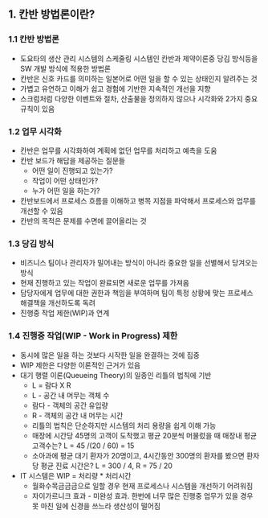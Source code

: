 ## 1. 칸반 방법론이란?
### 1.1 칸반 방법론
* 도요타의 생산 관리 시스템의 스케줄링 시스템인 칸반과 제약이론중 당김 방식등을 SW 개발 방식에 적용한 방법론
* 칸반은 신호 카드를 의미하는 일본어로 어떤 일을 할 수 있는 상태인지 알려주는 것
* 가볍고 유연하고 이해가 쉽고 경험에 기반한 지속적인 개선을 지향
* 스크럼처럼 다양한 이벤트와 절차, 산출물을 정의하지 않으나 시각화와 2가지 중요 규칙이 있음

### 1.2 업무 시각화
* 칸반은 업무를 시각화하여 계획에 없던 업무를 처리하고 예측을 도움
* 칸반 보드가 해답을 제공하는 질문들
  * 어떤 일이 진행되고 있는가?
  * 작업이 어떤 상태인가?
  * 누가 어떤 일을 하는가?
* 칸반보드에서 프로세스 흐름을 이해하고 병목 지점을 파악해서 프로세스와 업무를 개선할 수 있음
* 칸반의 목적은 문제를 수면에 끌어올리는 것

### 1.3 당김 방식
* 비즈니스 팀이나 관리자가 밀어내는 방식이 아니라 중요한 일을 선별해서 당겨오는 방식
* 현재 진행하고 있는 작업이 완료되면 새로운 업무를 가져옴
* 담당자에게 업무에 대한 권한과 책임을 부여하며 팀이 특정 상황에 맞는 프로세스 해결책을 개선하도록 독려
* 진행중 작업 제한(WIP)과 연계

### 1.4 진행중 작업(WIP - Work in Progress) 제한
* 동시에 많은 일을 하는 것보다 시작한 일을 완결하는 것에 집중
* WIP 제한은 다양한 이론적인 근거가 있음
* 대기 행렬 이론(Queueing Theory)의 일종인 리틀의 법칙에 기반
  * L = 람다 X R
  * L - 공간 내 머무는 객체 수
  * 람다 - 객체의 공간 유입량
  * R - 객체의 공간 내 머무는 시간
  * 리틀의 법칙은 단순하지만 시스템의 처리 용량을 쉽게 이해 가능
  * 매장에 시간당 45명의 고객이 도착했고 평균 20분씩 머물렀을 때 매장내 평균 고객수는? L = 45 /(20 / 60) = 15
  * 소아과에 평균 대기 환자가 20명이고, 4시간동안 300명의 환자를 봤으면 환자당 평균 진료 시간은? L = 300 / 4, R = 75 / 20
* IT 시스템은 WIP = 처리량 * 처리시간
  * 월화수목금금금으로 일할 경우 현재 프로세스나 시스템을 개선하기 어려워짐
  * 자이가르니크 효과 - 미완성 효과. 한번에 너무 많은 진행중 업무가 있을 경우 못 마친 일에 신경을 쓰느라 생산성이 떨어짐
